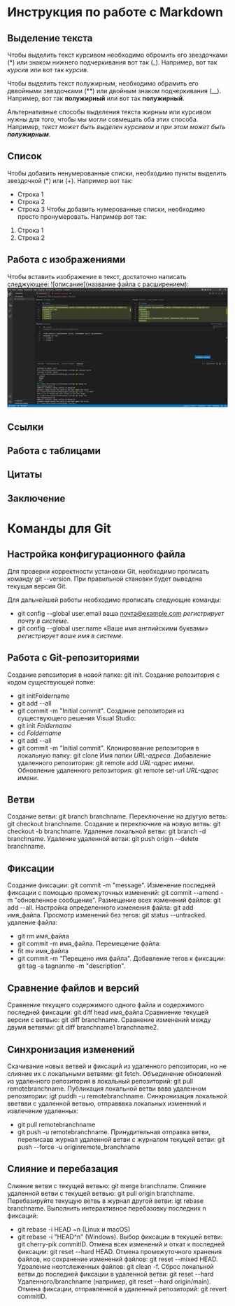 # Инструкция по работе с Markdown
## Выделение текста
Чтобы выделить текст курсивом необходимо обромить его звездочками (*) или знаком нижнего подчеркивания вот так (_). Например, вот так *курсив* или вот так _курсив_.

Чтобы выделить текст полужирным, необходимо обрамить его дввойными звездочками (**) или двойным знаком подчеркивания (__). Например, вот так **полужирный** или вот так __полужирный__.

Альтернативные способы выделения текста жирным или курсивом нужны для того, чтобы мы могли совмещать оба этих способа. Например, _текст может быть выделен курсивом и при этом может быть **полужирным**_.
## Список
Чтобы добавить ненумерованные списки, необходимо пункты выделить звездочкой (*) или (+).
Например вот так:
* Строка 1
* Строка 2
* Строка 3
Чтобы добавить нумерованные списки, необходимо просто пронумеровать.
Например вот так:
1. Строка 1
2. Строка 2
## Работа с изображениями
Чтобы вставить изображение в текст, достаточно написать следжующее: ![описание](название файла с расширением):
![Это ошибка конфликта](conflict.png)

## Ссылки

## Работа с таблицами

## Цитаты

## Заключение

# Команды для Git
## Настройка конфигурационного файла
Для проверки корректности установки Git, необходимо прописать команду git --version. При правильной становки будет выведена текущая версия Git.

Для дальнейшей работы необходимо прописать следующие команды:
* git config --global user.email ваша почта@example.com *регистрирует почту в системе*.
* git config --global user.name «Ваше имя английскими буквами» *регистрирует ваше имя в системе*.
## Работа с Git-репозиториями
Создание репозитория в новой папке: git init.
Создание репозитория с кодом  существующей попке:
* git initFoldername
* git add --all
* git commit -m "Initial commit".
Создание репозитория из существующего решения Visual Studio:
* git init *Foldername*
* cd *Foldername*
* git add --all
* git commit -m "Initial commit".
Клонироввание репозитория в локальную папку: git clone Имя *папки URL-адреса*.
Добавление удаленного репозитория: git remote add *URL-адрес имени*.
Обновление удаленного репозитория: git remote set-url *URL-адрес имени*.
## Ветви
Создание ветви: git branch branchname.
Переключение на другую ветвь: git checkout branchname.
Создание и переключние на новую ветвь: 
git checkout -b branchname.
Удаление локальной ветви: 
git branch -d branchname.
Удаление удаленной ветви:
git push origin --delete branchname.

## Фиксации
Создание фиксации:
git commit -m "message".
Изменение последней фиксации с помощью промежуточных изменений:
git commit --amend -m "обновленное сообщение".
Размещение всех изменений файлов:
git add --all.
Настройка определенного изменения файла:
git add имя_файла.
Просмотр изменений без тегов:
git status --untracked.
удаление файла:
* git rm имя_файла
* git commit -m имя_файла.
Перемещение файла:
* fit mv имя_файла
* git commit -m "Перещено имя файла".
Добавление тегов к фиксации:
git tag -a tagnanme -m "description".

## Сравнение файлов и версий
Сравнение текущего содержимого одного файла и содержимого последней фиксации:
git diff head имя_файла
Сравниение текущей версии с ветвью:
git diff branchname.
Сравнение изменений между двумя ветвями:
git diff branchname1 branchname2.
## Синхронизация изменений
Скачивание новых ветвей и фиксаций из удаленного репозитория, но не слияние их с локальными ветвями:
git fetch.
Объединение обновлений из удаленного репозитория в локальный репозиторий:
git pull remotebranchname.
Публикация локальной ветви вввв удаленном репозитории:
igt puddh -u remotebranchname.
Синхронизация локальной вветвви с удаленной ветвью, отправввка локальных изменений и извлечение удаленных:
* git pull remotebranchname
* git push -u remotebranchname.
Принудительная отправка ветви, переписавв журнал удаленной ветви с журналом текущей ветви:
git push --force -u originremote_branchname
## Слияние и перебазация
Слияние ветви с текущей ветвью:
git merge branchname.
Слияние удаленной ветви с текущей ветвью:
git pull origin branchname.
Перебазируйте текущую ветвь в журнал другой ветви:
igt rebase branchname.
Выполнить интерактивное перебазовку последних n фиксаций:
* git rebase -i HEAD ~n (Linux и macOS)
* git rebase -i "HEAD^n" (Windows).
Выбор фиксации в текущей ветви:
git cherry-pik commitID.
Отмена всех изменений и откат к последней фиксации:
git reset --hard HEAD.
Отмена промежуточного хранения файлов, но сохранение изменений файлов:
git reset --mixed HEAD.
Удоаление неотслеженных файлов:
git clean -f.
Сброс локальной ветви до последней фиксации в удаленной ветви:
git reset --hard Удаленного/branchname (например, git reset --hard origin/main).
Отмена фиксации, отправленной в удаленный репозиторий:
git revert commitID.

